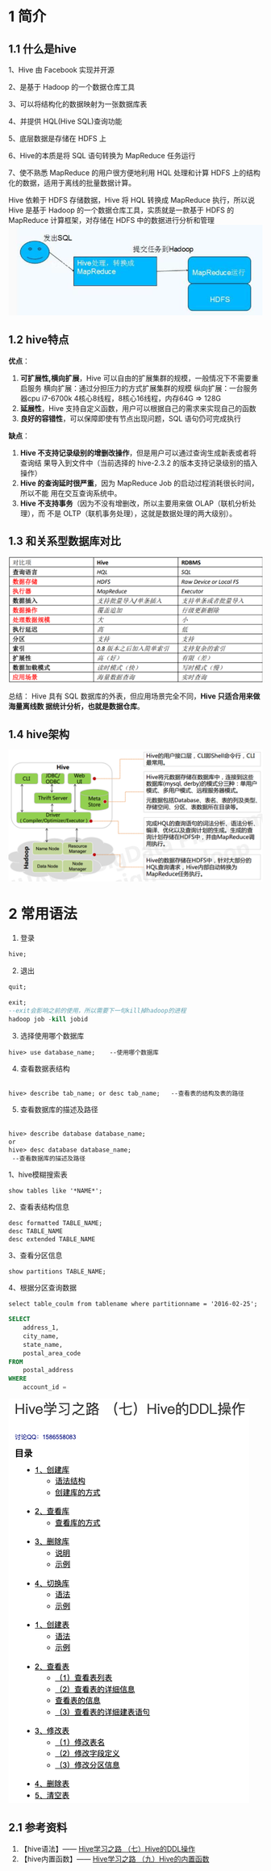 # 1 简介

## 1.1 什么是hive
1、Hive 由 Facebook 实现并开源

2、是基于 Hadoop 的一个数据仓库工具

3、可以将结构化的数据映射为一张数据库表

4、并提供 HQL(Hive SQL)查询功能

5、底层数据是存储在 HDFS 上

6、Hive的本质是将 SQL 语句转换为 MapReduce 任务运行

7、使不熟悉 MapReduce 的用户很方便地利用 HQL 处理和计算 HDFS 上的结构化的数据，适用于离线的批量数据计算。


Hive 依赖于 HDFS 存储数据，Hive 将 HQL 转换成 MapReduce 执行，所以说 Hive 是基于 Hadoop 的一个数据仓库工具，实质就是一款基于 HDFS 的 MapReduce 计算框架，对存储在 HDFS 中的数据进行分析和管理
![](hive.assets/image-20230103155445179.png)


## 1.2 hive特点
**优点**：

1. **可扩展性,横向扩展**，Hive 可以自由的扩展集群的规模，一般情况下不需要重启服务 横向扩展：通过分担压力的方式扩展集群的规模 纵向扩展：一台服务器cpu i7-6700k 4核心8线程，8核心16线程，内存64G => 128G
2. **延展性**，Hive 支持自定义函数，用户可以根据自己的需求来实现自己的函数
3. **良好的容错性**，可以保障即使有节点出现问题，SQL 语句仍可完成执行


**缺点**：

1. **Hive 不支持记录级别的增删改操作**，但是用户可以通过查询生成新表或者将查询结 果导入到文件中（当前选择的 hive-2.3.2 的版本支持记录级别的插入操作）
2. **Hive 的查询延时很严重**，因为 MapReduce Job 的启动过程消耗很长时间，所以不能 用在交互查询系统中。
3. **Hive 不支持事务**（因为不没有增删改，所以主要用来做 OLAP（联机分析处理），而 不是 OLTP（联机事务处理），这就是数据处理的两大级别）。



## 1.3 和关系型数据库对比

![](hive.assets/image-20230103155046306.png)

总结： 
	Hive 具有 SQL 数据库的外表，但应用场景完全不同，**Hive 只适合用来做海量离线数 据统计分析，也就是数据仓库**。


## 1.4 hive架构

![](hive.assets/image-20230103155848647.png)




# 2 常用语法




1. 登录
```sql
hive;
```

2. 退出
```sql
quit;
```


```sql
exit;
--exit会影响之前的使用，所以需要下一句kill掉hadoop的进程
hadoop job -kill jobid
```


3. 选择使用哪个数据库
```
hive> use database_name;    --使用哪个数据库
```
4. 查看数据表结构
```

hive> describe tab_name; or desc tab_name;   --查看表的结构及表的路径
```

5. 查看数据库的描述及路径
```

hive> describe database database_name; 
or
hive> desc database database_name;
 --查看数据库的描述及路径
```



1、hive模糊搜索表
```
show tables like '*NAME*';
```
2、查看表结构信息
```
desc formatted TABLE_NAME;
desc TABLE_NAME
desc extended TABLE_NAME
```

3、查看分区信息
```
show partitions TABLE_NAME;
```
4、根据分区查询数据
```
select table_coulm from tablename where partitionname = '2016-02-25';
```

```sql
SELECT
    address_1,
    city_name,
    state_name,
    postal_area_code
FROM
    postal_address
WHERE
    account_id =
```



![](hive.assets/image-20230103210814193.png)


## 2.1 参考资料
1. 【hive语法】—— [Hive学习之路 （七）Hive的DDL操作](https://www.cnblogs.com/qingyunzong/p/8723271.html) 
2. 【hive内置函数】—— [Hive学习之路 （九）Hive的内置函数](https://www.cnblogs.com/qingyunzong/p/8744593.html)
